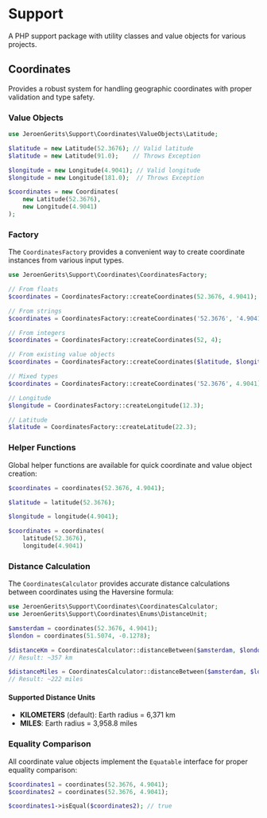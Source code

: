 # Support

A PHP support package with utility classes and value objects for various projects.

## Coordinates

Provides a robust system for handling geographic coordinates with proper validation and type safety.

### Value Objects

```php
use JeroenGerits\Support\Coordinates\ValueObjects\Latitude;

$latitude = new Latitude(52.3676); // Valid latitude
$latitude = new Latitude(91.0);    // Throws Exception

$longitude = new Longitude(4.9041); // Valid longitude
$longitude = new Longitude(181.0);  // Throws Exception

$coordinates = new Coordinates(
    new Latitude(52.3676),
    new Longitude(4.9041)
);
```

### Factory

The `CoordinatesFactory` provides a convenient way to create coordinate instances from various input types.

```php
use JeroenGerits\Support\Coordinates\CoordinatesFactory;

// From floats
$coordinates = CoordinatesFactory::createCoordinates(52.3676, 4.9041);

// From strings
$coordinates = CoordinatesFactory::createCoordinates('52.3676', '4.9041');

// From integers
$coordinates = CoordinatesFactory::createCoordinates(52, 4);

// From existing value objects
$coordinates = CoordinatesFactory::createCoordinates($latitude, $longitude);

// Mixed types
$coordinates = CoordinatesFactory::createCoordinates('52.3676', 4.9041);

// Longitude
$longitude = CoordinatesFactory::createLongitude(12.3);

// Latitude
$latitude = CoordinatesFactory::createLatitude(22.3);
```

### Helper Functions

Global helper functions are available for quick coordinate and value object creation:

```php
$coordinates = coordinates(52.3676, 4.9041);

$latitude = latitude(52.3676);

$longitude = longitude(4.9041);

$coordinates = coordinates(
    latitude(52.3676),
    longitude(4.9041)
```

### Distance Calculation

The `CoordinatesCalculator` provides accurate distance calculations between coordinates using the Haversine formula:

```php
use JeroenGerits\Support\Coordinates\CoordinatesCalculator;
use JeroenGerits\Support\Coordinates\Enums\DistanceUnit;

$amsterdam = coordinates(52.3676, 4.9041);
$london = coordinates(51.5074, -0.1278);

$distanceKm = CoordinatesCalculator::distanceBetween($amsterdam, $london);
// Result: ~357 km

$distanceMiles = CoordinatesCalculator::distanceBetween($amsterdam, $london, DistanceUnit::MILES);
// Result: ~222 miles
```

#### Supported Distance Units

- **KILOMETERS** (default): Earth radius = 6,371 km
- **MILES**: Earth radius = 3,958.8 miles

### Equality Comparison

All coordinate value objects implement the `Equatable` interface for proper equality comparison:

```php
$coordinates1 = coordinates(52.3676, 4.9041);
$coordinates2 = coordinates(52.3676, 4.9041);

$coordinates1->isEqual($coordinates2); // true
```
